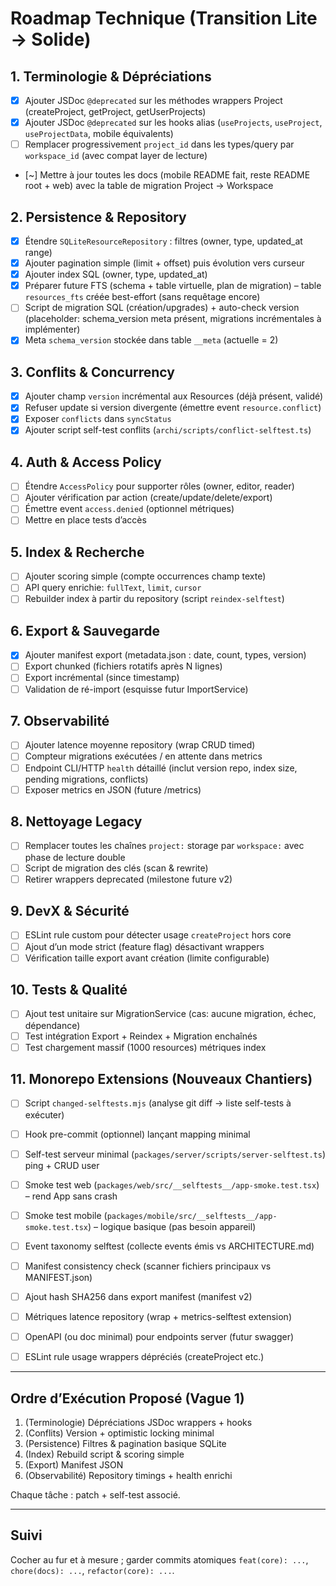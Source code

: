 # Roadmap Technique (Transition Lite → Solide)

## 1. Terminologie & Dépréciations
- [x] Ajouter JSDoc `@deprecated` sur les méthodes wrappers Project (createProject, getProject, getUserProjects)
- [x] Ajouter JSDoc `@deprecated` sur les hooks alias (`useProjects`, `useProject`, `useProjectData`, mobile équivalents)
- [ ] Remplacer progressivement `project_id` dans les types/query par `workspace_id` (avec compat layer de lecture)
- [~] Mettre à jour toutes les docs (mobile README fait, reste README root + web) avec la table de migration Project → Workspace

## 2. Persistence & Repository
- [x] Étendre `SQLiteResourceRepository` : filtres (owner, type, updated_at range)
- [x] Ajouter pagination simple (limit + offset) puis évolution vers curseur
 - [x] Ajouter index SQL (owner, type, updated_at)
 - [x] Préparer future FTS (schema + table virtuelle, plan de migration) – table `resources_fts` créée best-effort (sans requêtage encore)
 - [ ] Script de migration SQL (création/upgrades) + auto-check version (placeholder: schema_version meta présent, migrations incrémentales à implémenter)
 - [x] Meta `schema_version` stockée dans table `__meta` (actuelle = 2)

## 3. Conflits & Concurrency
- [x] Ajouter champ `version` incrémental aux Resources (déjà présent, validé)
- [x] Refuser update si version divergente (émettre event `resource.conflict`)
- [x] Exposer `conflicts` dans `syncStatus`
- [x] Ajouter script self-test conflits (`archi/scripts/conflict-selftest.ts`)

## 4. Auth & Access Policy
- [ ] Étendre `AccessPolicy` pour supporter rôles (owner, editor, reader)
- [ ] Ajouter vérification par action (create/update/delete/export)
- [ ] Émettre event `access.denied` (optionnel métriques)
- [ ] Mettre en place tests d’accès

## 5. Index & Recherche
- [ ] Ajouter scoring simple (compte occurrences champ texte)
- [ ] API query enrichie: `fullText`, `limit`, `cursor`
- [ ] Rebuilder index à partir du repository (script `reindex-selftest`)

## 6. Export & Sauvegarde
- [x] Ajouter manifest export (metadata.json : date, count, types, version)
- [ ] Export chunked (fichiers rotatifs après N lignes)
- [ ] Export incrémental (since timestamp)
- [ ] Validation de ré-import (esquisse futur ImportService)

## 7. Observabilité
- [ ] Ajouter latence moyenne repository (wrap CRUD timed)
- [ ] Compteur migrations exécutées / en attente dans metrics
- [ ] Endpoint CLI/HTTP `health` détaillé (inclut version repo, index size, pending migrations, conflicts)
- [ ] Exposer metrics en JSON (future /metrics)

## 8. Nettoyage Legacy
- [ ] Remplacer toutes les chaînes `project:` storage par `workspace:` avec phase de lecture double
- [ ] Script de migration des clés (scan & rewrite)
- [ ] Retirer wrappers deprecated (milestone future v2)

## 9. DevX & Sécurité
- [ ] ESLint rule custom pour détecter usage `createProject` hors core
- [ ] Ajout d’un mode strict (feature flag) désactivant wrappers
- [ ] Vérification taille export avant création (limite configurable)

## 10. Tests & Qualité
- [ ] Ajout test unitaire sur MigrationService (cas: aucune migration, échec, dépendance)
- [ ] Test intégration Export + Reindex + Migration enchaînés
- [ ] Test chargement massif (1000 resources) métriques index

## 11. Monorepo Extensions (Nouveaux Chantiers)
- [ ] Script `changed-selftests.mjs` (analyse git diff → liste self-tests à exécuter)
- [ ] Hook pre-commit (optionnel) lançant mapping minimal
- [ ] Self-test serveur minimal (`packages/server/scripts/server-selftest.ts`) ping + CRUD user
- [ ] Smoke test web (`packages/web/src/__selftests__/app-smoke.test.tsx`) – rend App sans crash
- [ ] Smoke test mobile (`packages/mobile/src/__selftests__/app-smoke.test.tsx`) – logique basique (pas besoin appareil)
- [ ] Event taxonomy selftest (collecte events émis vs ARCHITECTURE.md)
- [ ] Manifest consistency check (scanner fichiers principaux vs MANIFEST.json)
- [ ] Ajout hash SHA256 dans export manifest (manifest v2)
- [ ] Métriques latence repository (wrap + metrics-selftest extension)
- [ ] OpenAPI (ou doc minimal) pour endpoints server (futur swagger)
- [ ] ESLint rule usage wrappers dépréciés (createProject etc.)


---

## Ordre d’Exécution Proposé (Vague 1)
1. (Terminologie) Dépréciations JSDoc wrappers + hooks
2. (Conflits) Version + optimistic locking minimal
3. (Persistence) Filtres & pagination basique SQLite
4. (Index) Rebuild script & scoring simple
5. (Export) Manifest JSON
6. (Observabilité) Repository timings + health enrichi

Chaque tâche : patch + self-test associé.

---

## Suivi
Cocher au fur et à mesure ; garder commits atomiques `feat(core): ...`, `chore(docs): ...`, `refactor(core): ...`.
